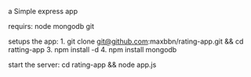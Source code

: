 a Simple express app

requirs:
    node
    mongodb
    git

setups the app:
    1. git clone git@github.com:maxbbn/rating-app.git && cd ratting-app
    3. npm install -d
    4. npm install mongodb

start the server:
    cd rating-app && node app.js
